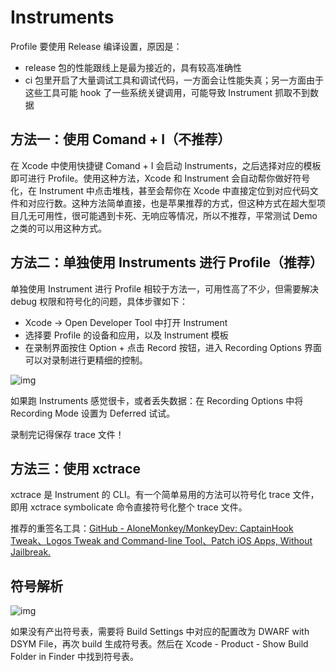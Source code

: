 # Instruments

Profile 要使用 Release 编译设置，原因是：

- release 包的性能跟线上是最为接近的，具有较高准确性
- ci 包里开启了大量调试工具和调试代码，一方面会让性能失真；另一方面由于这些工具可能 hook 了一些系统关键调用，可能导致 Instrument 抓取不到数据

## 方法一：使用 Comand + I（不推荐）

在 Xcode 中使用快捷键 Comand + I 会启动 Instruments，之后选择对应的模板即可进行 Profile。使用这种方法，Xcode 和 Instrument 会自动帮你做好符号化，在 Instrument 中点击堆栈，甚至会帮你在 Xcode 中直接定位到对应代码文件和对应行数。这种方法简单直接，也是苹果推荐的方式，但这种方式在超大型项目几无可用性，很可能遇到卡死、无响应等情况，所以不推荐，平常测试 Demo 之类的可以用这种方式。

## 方法二：单独使用 Instruments 进行 Profile（推荐）

单独使用 Instrument 进行 Profile 相较于方法一，可用性高了不少，但需要解决 debug 权限和符号化的问题，具体步骤如下：

- Xcode -> Open Developer Tool 中打开 Instrument
- 选择要 Profile 的设备和应用，以及 Instrument 模板
- 在录制界面按住 Option + 点击 Record 按钮，进入 Recording Options 界面可以对录制进行更精细的控制。

![img](/img/5A0B6AEB-423D-40CD-9D6B-C9DACBB2D983.png)

如果跑 Instruments 感觉很卡，或者丢失数据：在 Recording Options 中将 Recording Mode 设置为 Deferred 试试。

录制完记得保存 trace 文件！

## 方法三：使用 xctrace

xctrace 是 Instrument 的 CLI。有一个简单易用的方法可以符号化 trace 文件，即用 xctrace symbolicate 命令直接符号化整个 trace 文件。

推荐的重签名工具：[GitHub - AloneMonkey/MonkeyDev: CaptainHook Tweak、Logos Tweak and Command-line Tool、Patch iOS Apps, Without Jailbreak.](https://github.com/AloneMonkey/MonkeyDev)

## 符号解析

![img](/img/202ECC56-05F5-4488-A89D-CE1F38BD25CF.png)

如果没有产出符号表，需要将 Build Settings 中对应的配置改为 DWARF with DSYM File，再次 build 生成符号表。然后在 Xcode - Product - Show Build Folder in Finder 中找到符号表。
